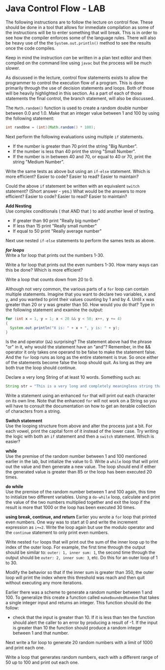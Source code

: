 # Java Control Flow - LAB

The following instructions are to follow the lecture on control flow.  These should be done in a tool that allows for immediate compilation as some of the instructions will be to enter something that will break.  This is in order to see how the compiler enforces some of the language rules.   There will also be heavy use of the the `System.out.println()` method to see the results once the code compiles.

Keep in mind the instruction *can* be written in a plan text editor and then compiled on the command line using `javac` but the process will be much slower.

As discussed in the lecture, control flow statements exists to allow the programmer to control the execution flow of a program.  This is done primarily through the use of decision statements and loops.  Both of those will be heavily highlighted in this section. As a part of each of those statements the final control, the branch statement, will also be discussed.

The `Math.random()` function is used to create a random double number between 0.0 and 1.0.  Make that an integer value between 1 and 100 by using the following statement:
```java
int randOne = (int)(Math.random() * 100);
```
Next perform the following evaluations using multiple `if` statements.
* If the number is greater than 70 print the string "Big Number".
* If the number is less than 40 print the string "Small Number".
* If the number is in between 40 and 70, or equal to 40 or 70, print the string "Medium Number".

Write the same tests as above but using an `if-else` statement.  Which is more efficient? Easier to code? Easier to read? Easier to maintain?

Could the above `if` statement be written with an equivalent `switch` statement?  (Short answer - yes.) What would be the answers to more efficient? Easier to code? Easier to read? Easier to maintain?

**Add Nesting**  
Use complex conditionals ( that AND that ) to add another level of testing.  
* If greater than 90 print "Really big number"
* If less than 15 print "Really small number"
* If equal to 50 print "Really average number"

Next use nested `if-else` statements to perform the sames tests as above.

***for loops***  
Write a for loop that prints out the numbers 1-30.

Write a for loop that prints out the even numbers 1-30.  How many ways can this be done? Which is more efficient?

Write a loop that counts down from 20 to 0.

Although not very common, the various parts of a `for` loop can contain multiple statements.  Imagine that you want to declare two variables, x and y, and you wanted to print their values counting by 1 and by 4. Until x was greater than 20 or y was greater than 50.  How would you do that?  Type in the following statement and examine the output:

```java
for (int x = 1, y = 1; x < 20 && y < 50; x++, y += 4) 
{
  System.out.println("X is: " + x + ", y is: " + y);
}
```
Is the and operator (`&&`) surprising?  The statement above had the phrase "or" in it, why would the statement have an "and"?  Remember, in the && operator it only takes one operand to be false to make the statement false.  And the `for` loop runs as long as the entire statement is true.  So once either of the statements become false the loop should quit.  As long as they are both true the loop should continue.  

Declare a very long String of at least 10 words.  Something such as:
```java
String str = "This is a very long and completely meaningless string that serves no purpose.";
```
Write a statement using an enhanced `for` that will print out each character on its own line. Note that the enhanced `for` will not work on a String so you will have to consult the documentation on how to get an iterable collection of characters from a string.

**Switch statement**  
Use the looping structure from above and alter the process just a bit.  For each vowel, print the capital form of it instead of the lower case.  Try writing the logic with both an `if` statement and then a `switch` statement.  Which is easier?

**while**  
Use the premise of the random number between 1 and 100 mentioned earlier in the lab, but intialize the value to 0.  Write a `while` loop that will print out the value and then generate a new value.  The loop should end if either the generated value is greater than 85 or the loop has been executed 20 times.

**do while**  
Use the premise of the random number between 1 and 100 again, this time to initialize two different variables.  Using a `do-while` loop, calculate and print the value of the two numbers multiplied together and exit the loop if the result is more that 1000 or the loop has been executed 30 times.

**using break, continue, and return** 
Earlier you wrote a `for` loop that printed even numbers.  One way was to start at 0 and write the increment expression as `i+=2`.  Write the loop again but use the modulo operator and the `continue` statement to only print even numbers.  

Write nested `for` loops that will print out the sum of the inner loop up to the index of the outer loop. For example, the first time through the output should be similar to: `outer: 1, inner sum: 1`, the second time through the output should be `outer: 2, inner sum: 3`, etc.  Do this for an outer loop of 1 to 30.  

Modify the behavior so that if the inner sum is greater than 350, the outer loop will print the index where this threshold was reach and then quit without executing any more iterations.    
   
Earlier there was a scheme to generate a random number between 1 and 100. To generalize this create a function called `makeBoundedRandom` that takes a single integer input and returns an integer. This function should do the follow:
* check that the input is greater than 10. If it is less than ten the function should alert the caller to an error by producing a result of -1.  If the input is greater than 10 the function should produce a random integer between 1 and that number.  

Next write a for loop to generate 20 random numbers with a limit of 1000 and print each one.

Write a loop that generates random numbers, each with a different range of 50 up to 100 and print out each one.


